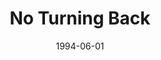 ---
type: single
title: No Turning Back
date: 1994-06-01
label: CNR
catalog: 123-456-789
img: /images/singles/no-turning-back.jpg
discs:
  - tracks:
    - No Turning Back
    - Forever And Ever
credits:
  - key: Artwork
    value: Robby Valentine

---